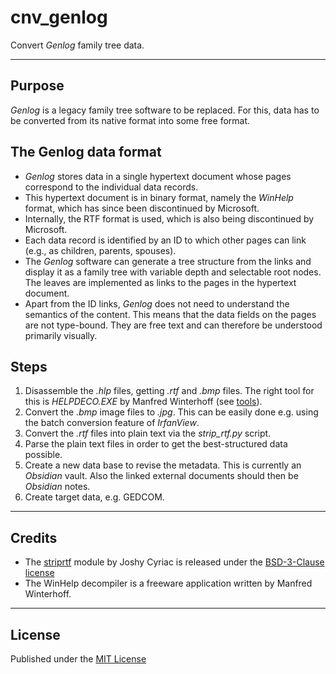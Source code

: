 # cnv_genlog

Convert *Genlog* family tree data.

------------

## Purpose

*Genlog* is a legacy family tree software to be replaced. 
For this, data has to be converted from its native format into some free format.

## The Genlog data format

-   *Genlog* stores data in a single hypertext document whose pages correspond to the individual data records. 
-   This hypertext document is in binary format, namely the *WinHelp* format, which has since been discontinued by Microsoft. 
-   Internally, the RTF format is used, which is also being discontinued by Microsoft. 
-   Each data record is identified by an ID to which other pages can link (e.g., as children, parents, spouses).
-   The *Genlog* software can generate a tree structure from the links and display it as a family tree 
    with variable depth and selectable root nodes. The leaves are implemented as links to the pages in the hypertext document. 
-   Apart from the ID links, *Genlog* does not need to understand the semantics of the content. 
    This means that the data fields on the pages are not type-bound. 
    They are free text and can therefore be understood primarily visually. 


## Steps

1. Disassemble the *.hlp* files, getting *.rtf* and *.bmp* files. The right tool for this is *HELPDECO.EXE* by Manfred Winterhoff 
   (see [tools](tools)).
2. Convert the *.bmp* image files to *.jpg*. This can be easily done e.g. using the batch conversion feature of *IrfanView*. 
3. Convert the *.rtf* files into plain text via the *strip_rtf.py* script.
4. Parse the plain text files in order to get the best-structured data possible.
5. Create a new data base to revise the metadata. This is currently an *Obsidian* vault. 
   Also the linked external documents should then be *Obsidian* notes.
6. Create target data, e.g. GEDCOM. 

------------

## Credits

- The [striprtf](https://github.com/joshy/striprtf) module by Joshy Cyriac 
  is released under the [BSD-3-Clause license](https://github.com/joshy/striprtf?tab=BSD-3-Clause-1-ov-file#readme)
- The WinHelp decompiler is a freeware application written by Manfred Winterhoff.

------------

## License

Published under the [MIT License](https://opensource.org/licenses/mit-license.php)
